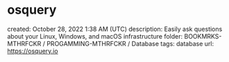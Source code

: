 # osquery

created: October 28, 2022 1:38 AM (UTC)
description: Easily ask questions about your Linux, Windows, and macOS infrastructure
folder: BOOKMRKS-MTHRFCKR / PROGAMMING-MTHRFCKR / Database
tags: database
url: https://osquery.io